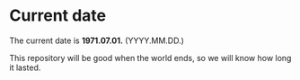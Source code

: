 # Current date

The current date is **1971.07.01.** (YYYY.MM.DD.)

This repository will be good when the world ends, so we will know how long it lasted.